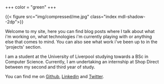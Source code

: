 +++
color = "green"
+++


{{< figure src="img/compressed/me.jpg" class="index mdl-shadow--2dp">}}


Welcome to my site, here you can find blog posts where I talk about what i'm working on, what technologies i'm currently playing with or anything else that comes to mind.
You can also see what work i've been up to in the 'projects' section.

I am a student at the University of Liverpool studying towards a BSc in Computer Science. Currently, I am undertaking an internship at Shop Direct between my second and third year of study.

You can find me on [Github](https://github.com/alex-saunders), [Linkedin](https://www.linkedin.com/in/alexjrsaunders) and [Twitter](https://twitter.com/AlexJRsaunders).
